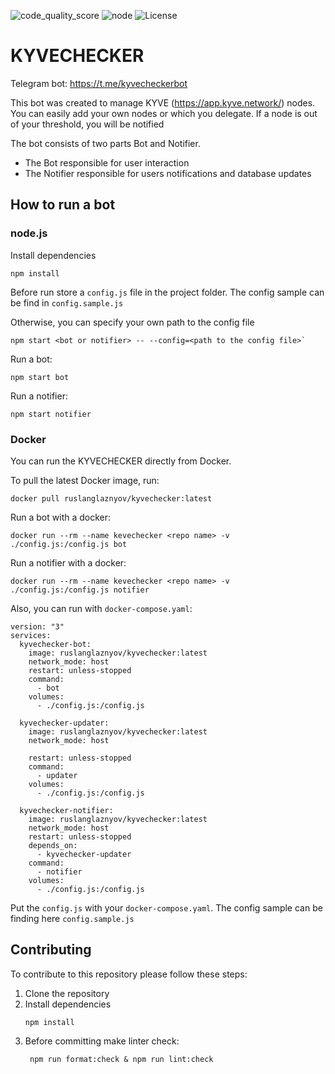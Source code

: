 ![code_quality_score](https://api.codiga.io/project/33110/score/svg) ![node](https://img.shields.io/badge/node-%3E=16.13.2-green) ![License](https://img.shields.io/github/license/MELLIFERA-Labs/kyvechecker)

# KYVECHECKER

Telegram bot: https://t.me/kyvecheckerbot

This bot was created to manage KYVE (https://app.kyve.network/) nodes. You can easily add your own nodes or which you
delegate. If a node is out of your threshold, you will be notified

The bot consists of two parts Bot and Notifier.

- The Bot responsible for user interaction
- The Notifier responsible for users notifications and database updates

## How to run a bot

### node.js

Install dependencies

`npm install`

Before run store a `config.js` file in the project folder. The config sample can be find in `config.sample.js`

Otherwise, you can specify your own path to the config file

```
npm start <bot or notifier> -- --config=<path to the config file>`
```

Run a bot:

```
npm start bot
```

Run a notifier:

```
npm start notifier
```

### Docker

You can run the KYVECHECKER directly from Docker.

To pull the latest Docker image, run:

```
docker pull ruslanglaznyov/kyvechecker:latest
```

Run a bot with a docker:

```
docker run --rm --name kevechecker <repo name> -v ./config.js:/config.js bot 
```

Run a notifier with a docker:

```
docker run --rm --name kevechecker <repo name> -v ./config.js:/config.js notifier 
```

Also, you can run with `docker-compose.yaml`:

```
version: "3"
services:
  kyvechecker-bot:
    image: ruslanglaznyov/kyvechecker:latest
    network_mode: host
    restart: unless-stopped
    command:
      - bot
    volumes:
      - ./config.js:/config.js

  kyvechecker-updater:
    image: ruslanglaznyov/kyvechecker:latest
    network_mode: host

    restart: unless-stopped
    command:
      - updater
    volumes:
      - ./config.js:/config.js

  kyvechecker-notifier:
    image: ruslanglaznyov/kyvechecker:latest
    network_mode: host
    restart: unless-stopped
    depends_on:
      - kyvechecker-updater
    command:
      - notifier
    volumes:
      - ./config.js:/config.js
```

Put the `config.js` with your `docker-compose.yaml`. The config sample can be finding here `config.sample.js`

## Contributing

To contribute to this repository please follow these steps:

1. Clone the repository
2. Install dependencies
    ```
    npm install
    ```
3. Before committing make linter check:
    ```
     npm run format:check & npm run lint:check
    ```
